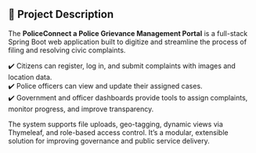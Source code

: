 ## 📝 Project Description

The **PoliceConnect a Police Grievance Management Portal** is a full-stack Spring Boot web application built to digitize and streamline the process of filing and resolving civic complaints. 

✔️ Citizens can register, log in, and submit complaints with images and location data.  
✔️ Police officers can view and update their assigned cases.  
✔️ Government and officer dashboards provide tools to assign complaints, monitor progress, and improve transparency.

The system supports file uploads, geo-tagging, dynamic views via Thymeleaf, and role-based access control. It’s a modular, extensible solution for improving governance and public service delivery.
